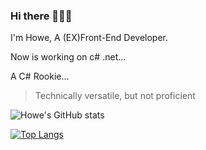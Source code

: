 ### Hi there 👋👋👋

I'm Howe, A (EX)Front-End Developer.

Now is working on c# .net...

A C# Rookie...

> Technically versatile, but not proficient

![Howe's GitHub stats](https://github-readme-stats.vercel.app/api?username=lihowe&show_icons=true&count_private=true)

[![Top Langs](https://github-readme-stats.vercel.app/api/top-langs/?username=lihowe&layout=compact)](https://github.com/lihowe/github-readme-stats)
